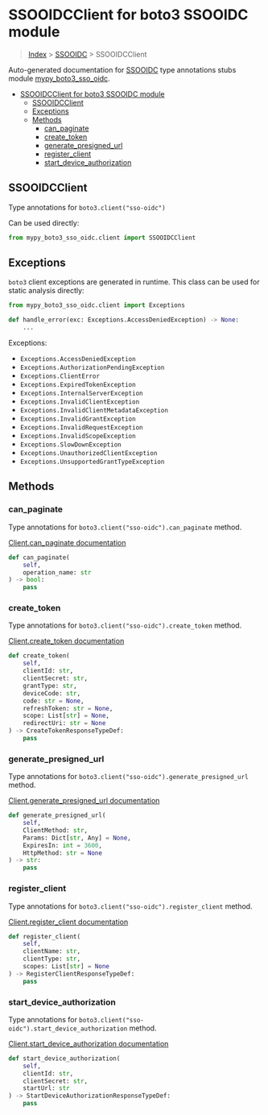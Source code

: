 # SSOOIDCClient for boto3 SSOOIDC module

> [Index](../index.md) > [SSOOIDC](./index.md) > SSOOIDCClient

Auto-generated documentation for [SSOOIDC](https://boto3.amazonaws.com/v1/documentation/api/latest/reference/services/sso-oidc.html#SSOOIDC)
type annotations stubs module [mypy_boto3_sso_oidc](https://pypi.org/project/mypy-boto3-sso-oidc/).

- [SSOOIDCClient for boto3 SSOOIDC module](#ssooidcclient-for-boto3-ssooidc-module)
  - [SSOOIDCClient](#ssooidcclient)
  - [Exceptions](#exceptions)
  - [Methods](#methods)
    - [can_paginate](#can_paginate)
    - [create_token](#create_token)
    - [generate_presigned_url](#generate_presigned_url)
    - [register_client](#register_client)
    - [start_device_authorization](#start_device_authorization)

## SSOOIDCClient

Type annotations for `boto3.client("sso-oidc")`

Can be used directly:

```python
from mypy_boto3_sso_oidc.client import SSOOIDCClient
```

## Exceptions


`boto3` client exceptions are generated in runtime. This class can be used for static analysis directly:

```python
from mypy_boto3_sso_oidc.client import Exceptions

def handle_error(exc: Exceptions.AccessDeniedException) -> None:
    ...
```


Exceptions:

- `Exceptions.AccessDeniedException`
- `Exceptions.AuthorizationPendingException`
- `Exceptions.ClientError`
- `Exceptions.ExpiredTokenException`
- `Exceptions.InternalServerException`
- `Exceptions.InvalidClientException`
- `Exceptions.InvalidClientMetadataException`
- `Exceptions.InvalidGrantException`
- `Exceptions.InvalidRequestException`
- `Exceptions.InvalidScopeException`
- `Exceptions.SlowDownException`
- `Exceptions.UnauthorizedClientException`
- `Exceptions.UnsupportedGrantTypeException`


## Methods


### can_paginate

Type annotations for `boto3.client("sso-oidc").can_paginate` method.

[Client.can_paginate documentation](https://boto3.amazonaws.com/v1/documentation/api/latest/reference/services/sso-oidc.html#SSOOIDC.Client.can_paginate)

```python
def can_paginate(
    self,
    operation_name: str
) -> bool:
    pass
```

### create_token

Type annotations for `boto3.client("sso-oidc").create_token` method.

[Client.create_token documentation](https://boto3.amazonaws.com/v1/documentation/api/latest/reference/services/sso-oidc.html#SSOOIDC.Client.create_token)

```python
def create_token(
    self,
    clientId: str,
    clientSecret: str,
    grantType: str,
    deviceCode: str,
    code: str = None,
    refreshToken: str = None,
    scope: List[str] = None,
    redirectUri: str = None
) -> CreateTokenResponseTypeDef:
    pass
```

### generate_presigned_url

Type annotations for `boto3.client("sso-oidc").generate_presigned_url` method.

[Client.generate_presigned_url documentation](https://boto3.amazonaws.com/v1/documentation/api/latest/reference/services/sso-oidc.html#SSOOIDC.Client.generate_presigned_url)

```python
def generate_presigned_url(
    self,
    ClientMethod: str,
    Params: Dict[str, Any] = None,
    ExpiresIn: int = 3600,
    HttpMethod: str = None
) -> str:
    pass
```

### register_client

Type annotations for `boto3.client("sso-oidc").register_client` method.

[Client.register_client documentation](https://boto3.amazonaws.com/v1/documentation/api/latest/reference/services/sso-oidc.html#SSOOIDC.Client.register_client)

```python
def register_client(
    self,
    clientName: str,
    clientType: str,
    scopes: List[str] = None
) -> RegisterClientResponseTypeDef:
    pass
```

### start_device_authorization

Type annotations for `boto3.client("sso-oidc").start_device_authorization` method.

[Client.start_device_authorization documentation](https://boto3.amazonaws.com/v1/documentation/api/latest/reference/services/sso-oidc.html#SSOOIDC.Client.start_device_authorization)

```python
def start_device_authorization(
    self,
    clientId: str,
    clientSecret: str,
    startUrl: str
) -> StartDeviceAuthorizationResponseTypeDef:
    pass
```



